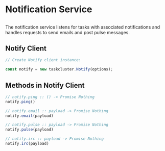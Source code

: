 # Notification Service

##

The notification service listens for tasks with associated notifications
and handles requests to send emails and post pulse messages.

## Notify Client

```js
// Create Notify client instance:

const notify = new taskcluster.Notify(options);
```

## Methods in Notify Client

```js
// notify.ping :: () -> Promise Nothing
notify.ping()
```

```js
// notify.email :: payload -> Promise Nothing
notify.email(payload)
```

```js
// notify.pulse :: payload -> Promise Nothing
notify.pulse(payload)
```

```js
// notify.irc :: payload -> Promise Nothing
notify.irc(payload)
```

